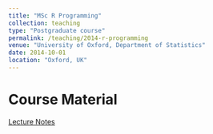 ```yaml
---
title: "MSc R Programming"
collection: teaching
type: "Postgraduate course"
permalink: /teaching/2014-r-programming
venue: "University of Oxford, Department of Statistics"
date: 2014-10-01
location: "Oxford, UK"
---
```



# Course Material

[Lecture Notes](Rprog/LectureNotes.pdf)

